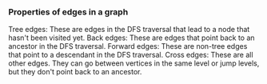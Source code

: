 ### Properties of edges in a graph

Tree edges: These are edges in the DFS traversal that lead to a node that hasn't been visited yet.
Back edges: These are edges that point back to an ancestor in the DFS traversal.
Forward edges: These are non-tree edges that point to a descendant in the DFS traversal.
Cross edges: These are all other edges. They can go between vertices in the same level or jump levels, but they don't point back to an ancestor.